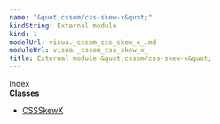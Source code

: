```yaml
---
name: "&quot;cssom/css-skew-x&quot;"
kindString: External module
kind: 1
modelUrl: visua._cssom_css_skew_x_.md
moduleUrl: visua._cssom_css_skew_x_
title: External module &quot;cssom/css-skew-x&quot;
---
```








<section >
<div class="lead pb-2">Index</div>
<section class="tsd-panel tsd-index-panel">
<div class="tsd-index-content">
<section class="tsd-index-section ">
<strong>Classes</strong>
<ul>
<li class=""><a href=".visua._cssom_css_skew_x_.cssskewx/" class="tsd-kind-icon">CSSSkewX</a></li>
</ul>
</section>
</div>
</section>
</section>
